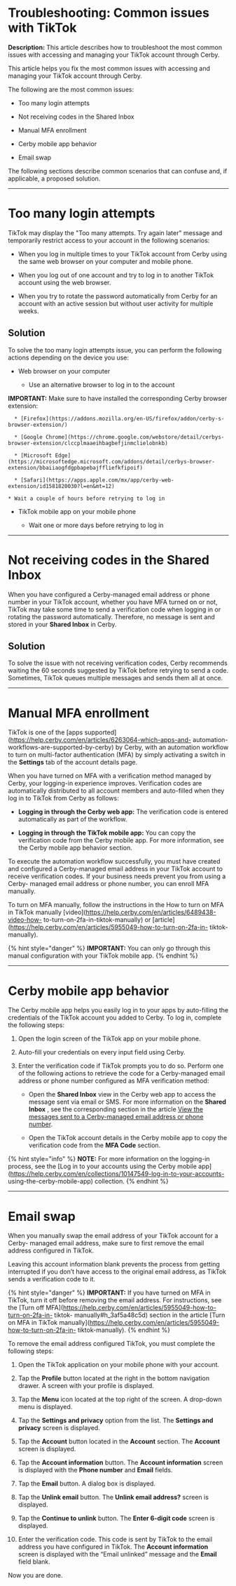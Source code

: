 # Troubleshooting: Common issues with TikTok

**Description:** This article describes how to troubleshoot the most common issues with accessing and managing your TikTok account through Cerby.

This article helps you fix the most common issues with accessing and managing
your TikTok account through Cerby.

The following are the most common issues:

  * Too many login attempts

  * Not receiving codes in the Shared Inbox

  * Manual MFA enrollment

  * Cerby mobile app behavior

  * Email swap

The following sections describe common scenarios that can confuse and, if
applicable, a proposed solution.

* * *

# **Too many login attempts**

TikTok may display the "Too many attempts. Try again later" message and
temporarily restrict access to your account in the following scenarios:

  * When you log in multiple times to your TikTok account from Cerby using the same web browser on your computer and mobile phone.

  * When you log out of one account and try to log in to another TikTok account using the web browser.

  * When you try to rotate the password automatically from Cerby for an account with an active session but without user activity for multiple weeks.

## Solution

To solve the too many login attempts issue, you can perform the following
actions depending on the device you use:

  * Web browser on your computer

    * Use an alternative browser to log in to the account

**IMPORTANT:** Make sure to have installed the corresponding Cerby browser
extension:

      * [Firefox](https://addons.mozilla.org/en-US/firefox/addon/cerby-s-browser-extension/)

      * [Google Chrome](https://chrome.google.com/webstore/detail/cerbys-browser-extension/clccplmaaeihbagbefjinmclielobnkb)

      * [Microsoft Edge](https://microsoftedge.microsoft.com/addons/detail/cerbys-browser-extension/bbaiiaogfdgpbapebajffliefkfipoif)

      * [Safari](https://apps.apple.com/mx/app/cerby-web-extension/id1581820030?l=en&mt=12)

    * Wait a couple of hours before retrying to log in

  * TikTok mobile app on your mobile phone

    * Wait one or more days before retrying to log in

* * *

# **Not receiving codes in the Shared Inbox**

When you have configured a Cerby-managed email address or phone number in your
TikTok account, whether you have MFA turned on or not, TikTok may take some
time to send a verification code when logging in or rotating the password
automatically. Therefore, no message is sent and stored in your **Shared
Inbox** in Cerby.

## Solution

To solve the issue with not receiving verification codes, Cerby recommends
waiting the 60 seconds suggested by TikTok before retrying to send a code.
Sometimes, TikTok queues multiple messages and sends them all at once.

* * *

# **Manual MFA enrollment**

TikTok is one of the [apps
supported](https://help.cerby.com/en/articles/6263064-which-apps-and-
automation-workflows-are-supported-by-cerby) by Cerby, with an automation
workflow to turn on multi-factor authentication (MFA) by simply activating a
switch in the **Settings** tab of the account details page.

When you have turned on MFA with a verification method managed by Cerby, your
logging-in experience improves. Verification codes are automatically
distributed to all account members and auto-filled when they log in to TikTok
from Cerby as follows:

  * **Logging in through the Cerby web app:** The verification code is entered automatically as part of the workflow. 

  * **Logging in through the TikTok mobile app:** You can copy the verification code from the Cerby mobile app. For more information, see the Cerby mobile app behavior section.

To execute the automation workflow successfully, you must have created and
configured a Cerby-managed email address in your TikTok account to receive
verification codes. If your business needs prevent you from using a Cerby-
managed email address or phone number, you can enroll MFA manually.

To turn on MFA manually, follow the instructions in the How to turn on MFA in
TikTok manually [video](https://help.cerby.com/en/articles/6489438-video-how-
to-turn-on-2fa-in-tiktok-manually) or
[article](https://help.cerby.com/en/articles/5955049-how-to-turn-on-2fa-in-
tiktok-manually).

{% hint style="danger" %} **IMPORTANT:** You can only go through this manual
configuration with your TikTok mobile app. {% endhint %}

* * *

# **Cerby mobile app behavior**

The Cerby mobile app helps you easily log in to your apps by auto-filling the
credentials of the TikTok account you added to Cerby. To log in, complete the
following steps:

  1. Open the login screen of the TikTok app on your mobile phone.

  2. Auto-fill your credentials on every input field using Cerby.

  3. Enter the verification code if TikTok prompts you to do so. Perform one of the following actions to retrieve the code for a Cerby-managed email address or phone number configured as MFA verification method:

     * Open the **Shared Inbox** view in the Cerby web app to access the message sent via email or SMS. For more information on the **Shared Inbox** , see the corresponding section in the article [View the messages sent to a Cerby-managed email address or phone number](https://help.cerby.com/en/articles/11889348-view-the-messages-sent-to-a-cerby-managed-email-address-or-phone-number).

     * Open the TikTok account details in the Cerby mobile app to copy the verification code from the **MFA Code** section.

{% hint style="info" %} **NOTE:** For more information on the logging-in
process, see the [Log in to your accounts using the Cerby mobile
app](https://help.cerby.com/en/collections/10147549-log-in-to-your-accounts-
using-the-cerby-mobile-app) collection. {% endhint %}

* * *

# **Email swap**

When you manually swap the email address of your TikTok account for a Cerby-
managed email address, make sure to first remove the email address configured
in TikTok.

Leaving this account information blank prevents the process from getting
interrupted if you don’t have access to the original email address, as TikTok
sends a verification code to it.

{% hint style="danger" %} **IMPORTANT:** If you have turned on MFA in TikTok,
turn it off before removing the email address. For instructions, see the [Turn
off MFA](https://help.cerby.com/en/articles/5955049-how-to-turn-on-2fa-in-
tiktok- manually#h_3af5a48c5d) section in the article [Turn on MFA in TikTok
manually](https://help.cerby.com/en/articles/5955049-how-to-turn-on-2fa-in-
tiktok-manually). {% endhint %}

To remove the email address configured TikTok, you must complete the following
steps:

  1. Open the TikTok application on your mobile phone with your account.

  2. Tap the **Profile** button located at the right in the bottom navigation drawer. A screen with your profile is displayed.

  3. Tap the **Menu** icon located at the top right of the screen. A drop-down menu is displayed.

  4. Tap the **Settings and privacy** option from the list. The **Settings and privacy** screen is displayed.

  5. Tap the **Account** button located in the **Account** section. The **Account** screen is displayed.

  6. Tap the **Account information** button. The **Account information** screen is displayed with the **Phone number** and **Email** fields.

  7. Tap the **Email** button. A dialog box is displayed.

  8. Tap the **Unlink email** button. The **Unlink email address?** screen is displayed.

  9. Tap the **Continue to unlink** button. The **Enter 6-digit code** screen is displayed.

  10. Enter the verification code. This code is sent by TikTok to the email address you have configured in TikTok. The **Account information** screen is displayed with the “Email unlinked” message and the **Email** field blank.

Now you are done.

